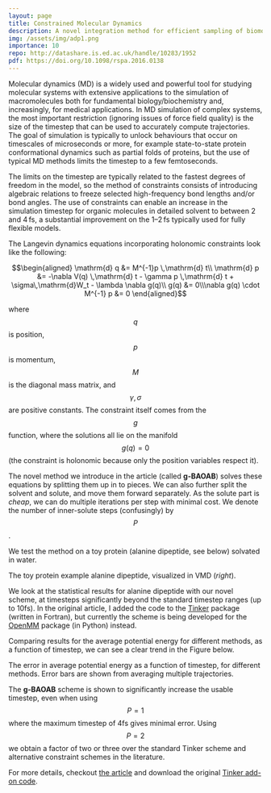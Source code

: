```yaml
---
layout: page
title: Constrained Molecular Dynamics
description: A novel integration method for efficient sampling of biomolecules
img: /assets/img/adp1.png
importance: 10
repo: http://datashare.is.ed.ac.uk/handle/10283/1952
pdf: https://doi.org/10.1098/rspa.2016.0138
---
```


Molecular dynamics (MD) is a widely used and powerful tool for studying molecular systems with extensive applications to the simulation of macromolecules both for fundamental biology/biochemistry  and, increasingly, for medical applications. In MD simulation of complex systems, the most important restriction (ignoring issues of force field quality) is the size of the timestep that can be used to accurately compute trajectories. The goal of simulation is typically to unlock behaviours that occur on timescales of microseconds or more, for example state-to-state protein conformational dynamics  such as partial folds of proteins, but the use of typical MD methods limits the timestep to a few femtoseconds.

The limits on the timestep are typically related to the fastest degrees of freedom in the model, so the method of constraints consists of introducing algebraic relations to freeze selected high-frequency bond lengths  and/or bond angles. The use of constraints can enable an increase in the simulation timestep for organic molecules in detailed solvent to between 2 and 4 fs, a substantial improvement on the 1–2 fs typically used for fully flexible models.

The Langevin dynamics equations incorporating holonomic constraints look like the following:

$$\begin{aligned}
\mathrm{d} q &= M^{-1}p \,\mathrm{d} t\\
\mathrm{d} p &= -\nabla V(q) \,\mathrm{d} t - \gamma p \,\mathrm{d} t + \sigma\,\mathrm{d}W_t - \lambda \nabla g(q)\\
g(q) &= 0\\\nabla g(q) \cdot M^{-1} p &= 0 \end{aligned}$$

where $$q$$ is position, $$p$$ is momentum, $$M$$ is the diagonal mass matrix, and $$\gamma,\,\sigma$$ are positive constants. The constraint itself comes from the $$g$$ function, where the solutions all lie on the manifold $$g(q)=0$$ (the constraint is holonomic because only the position variables respect it).

The novel method we introduce in the article (called __g-BAOAB__) solves these equations by splitting them up in to pieces. We can also further split the solvent and solute, and move them forward separately. As the solute part is _cheap_, we can do multiple iterations per step with minimal cost. We denote the number of inner-solute steps (confusingly) by $$P$$.

We test the method on a toy protein (alanine dipeptide, see below) solvated in water.

<div class="row">
    <div class="col-sm mt-3 mt-md-0">
        <img class="img-fluid rounded z-depth-1" src="{{ '/assets/img/adp2.png' | relative_url }}" alt="" title="Alanine dipeptide"/>
    </div>
</div>
<div class="caption">
    The toy protein example alanine dipeptide, visualized in VMD (<i>right</i>).
</div>

We look at the statistical results for alanine dipeptide with our novel scheme, at timesteps significantly beyond the standard timestep ranges (up to 10fs). In the original article, I added the code to the  [Tinker](http://dasher.wustl.edu/tinker/) package (written in Fortran), but currently the scheme is being developed for the [OpenMM](http://openmm.org/) package (in Python) instead.

Comparing results for the average potential energy for different methods, as a function of timestep, we can see a clear trend in the Figure below.

<div class="row">
    <div class="col-sm mt-3 mt-md-0">
        <img class="img-fluid rounded z-depth-1" src="{{ '/assets/img/rspa20160138f04.jpg' | relative_url }}" alt="" title="Results for solvated alanine dipeptide"/>
    </div>
</div>
<div class="caption">
    The error in average potential energy as a function of timestep, for different methods. Error bars are shown from averaging multiple trajectories.
</div>

The __g-BAOAB__ scheme is shown to significantly increase the usable timestep, even when using $$P=1$$ where the maximum timestep of 4fs gives minimal error. Using $$P=2$$ we obtain a factor of two or three over the standard Tinker scheme and alternative constraint schemes in the literature.

For more details, checkout [the article](https://doi.org/10.1098/rspa.2016.0138) and download the original [Tinker add-on code](http://datashare.is.ed.ac.uk/handle/10283/1952).
